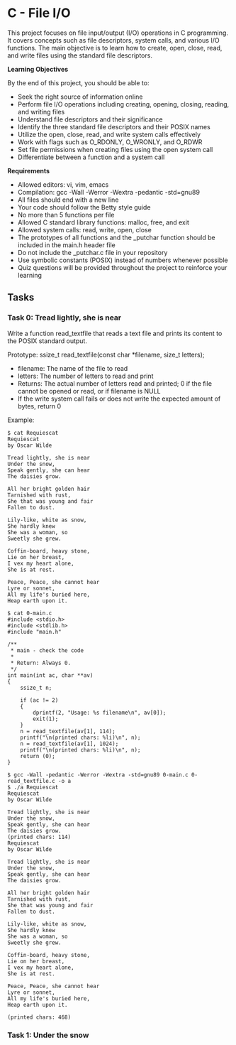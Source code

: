 # C - File I/O

This project focuses on file input/output (I/O) operations in C programming. It covers concepts such as file descriptors, system calls, and various I/O functions. The main objective is to learn how to create, open, close, read, and write files using the standard file descriptors.


**Learning Objectives**

By the end of this project, you should be able to:


* Seek the right source of information online
* Perform file I/O operations including creating, opening, closing, reading, and writing files
* Understand file descriptors and their significance
* Identify the three standard file descriptors and their POSIX names
* Utilize the open, close, read, and write system calls effectively
* Work with flags such as O_RDONLY, O_WRONLY, and O_RDWR
* Set file permissions when creating files using the open system call
* Differentiate between a function and a system call

**Requirements**

* Allowed editors: vi, vim, emacs
* Compilation: gcc -Wall -Werror -Wextra -pedantic -std=gnu89
* All files should end with a new line
* Your code should follow the Betty style guide
* No more than 5 functions per file
* Allowed C standard library functions: malloc, free, and exit
* Allowed system calls: read, write, open, close
* The prototypes of all functions and the _putchar function should be included in the main.h header file
* Do not include the _putchar.c file in your repository
* Use symbolic constants (POSIX) instead of numbers whenever possible
* Quiz questions will be provided throughout the project to reinforce your learning

## Tasks

### Task 0: Tread lightly, she is near

Write a function read_textfile that reads a text file and prints its content to the POSIX standard output.

Prototype: ssize_t read_textfile(const char *filename, size_t letters);

* filename: The name of the file to read
* letters: The number of letters to read and print
* Returns: The actual number of letters read and printed; 0 if the file cannot be opened or read, or if filename is NULL
* If the write system call fails or does not write the expected amount of bytes, return 0

Example:

```vbnet
$ cat Requiescat
Requiescat
by Oscar Wilde

Tread lightly, she is near
Under the snow,
Speak gently, she can hear
The daisies grow.

All her bright golden hair
Tarnished with rust,
She that was young and fair
Fallen to dust.

Lily-like, white as snow,
She hardly knew
She was a woman, so
Sweetly she grew.

Coffin-board, heavy stone,
Lie on her breast,
I vex my heart alone,
She is at rest.

Peace, Peace, she cannot hear
Lyre or sonnet,
All my life's buried here,
Heap earth upon it.

$ cat 0-main.c
#include <stdio.h>
#include <stdlib.h>
#include "main.h"

/**
 * main - check the code
 *
 * Return: Always 0.
 */
int main(int ac, char **av)
{
    ssize_t n;

    if (ac != 2)
    {
        dprintf(2, "Usage: %s filename\n", av[0]);
        exit(1);
    }
    n = read_textfile(av[1], 114);
    printf("\n(printed chars: %li)\n", n);
    n = read_textfile(av[1], 1024);
    printf("\n(printed chars: %li)\n", n);
    return (0);
}

$ gcc -Wall -pedantic -Werror -Wextra -std=gnu89 0-main.c 0-read_textfile.c -o a
$ ./a Requiescat
Requiescat
by Oscar Wilde

Tread lightly, she is near
Under the snow,
Speak gently, she can hear
The daisies grow.
(printed chars: 114)
Requiescat
by Oscar Wilde

Tread lightly, she is near
Under the snow,
Speak gently, she can hear
The daisies grow.

All her bright golden hair
Tarnished with rust,
She that was young and fair
Fallen to dust.

Lily-like, white as snow,
She hardly knew
She was a woman, so
Sweetly she grew.

Coffin-board, heavy stone,
Lie on her breast,
I vex my heart alone,
She is at rest.

Peace, Peace, she cannot hear
Lyre or sonnet,
All my life's buried here,
Heap earth upon it.

(printed chars: 468)

```

### Task 1: Under the snow

